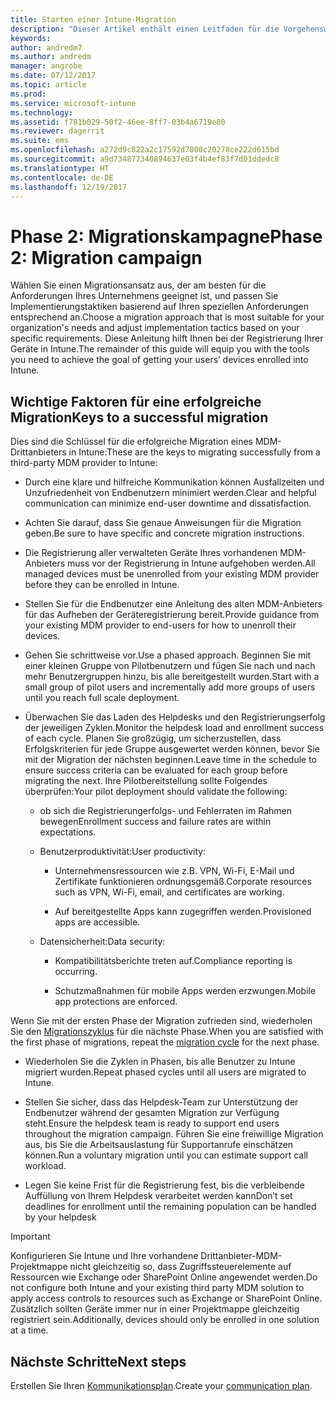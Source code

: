 ```yaml
---
title: Starten einer Intune-Migration
description: "Dieser Artikel enthält einen Leitfaden für die Vorgehensweise beim Starten einer Migrationskampagne."
keywords: 
author: andredm7
ms.author: andredm
manager: angrobe
ms.date: 07/12/2017
ms.topic: article
ms.prod: 
ms.service: microsoft-intune
ms.technology: 
ms.assetid: f781b029-50f2-46ee-8ff7-03b4a6719e80
ms.reviewer: dagerrit
ms.suite: ems
ms.openlocfilehash: a272d9c822a2c17592d7800c20278ce222d615bd
ms.sourcegitcommit: a9d734877340894637e03f4b4ef83f7d01ddedc8
ms.translationtype: HT
ms.contentlocale: de-DE
ms.lasthandoff: 12/19/2017
---
```

# <a name="phase-2-migration-campaign"></a><span data-ttu-id="1b384-103">Phase 2: Migrationskampagne</span><span class="sxs-lookup"><span data-stu-id="1b384-103">Phase 2: Migration campaign</span></span>

<span data-ttu-id="1b384-104">Wählen Sie einen Migrationsansatz aus, der am besten für die Anforderungen Ihres Unternehmens geeignet ist, und passen Sie Implementierungstaktiken basierend auf Ihren speziellen Anforderungen entsprechend an.</span><span class="sxs-lookup"><span data-stu-id="1b384-104">Choose a migration approach that is most suitable for your organization's needs and adjust implementation tactics based on your specific requirements.</span></span> <span data-ttu-id="1b384-105">Diese Anleitung hilft Ihnen bei der Registrierung Ihrer Geräte in Intune.</span><span class="sxs-lookup"><span data-stu-id="1b384-105">The remainder of this guide will equip you with the tools you need to achieve the goal of getting your users’ devices enrolled into Intune.</span></span>

## <a name="keys-to-a-successful-migration"></a><span data-ttu-id="1b384-106">Wichtige Faktoren für eine erfolgreiche Migration</span><span class="sxs-lookup"><span data-stu-id="1b384-106">Keys to a successful migration</span></span>

<span data-ttu-id="1b384-107">Dies sind die Schlüssel für die erfolgreiche Migration eines MDM-Drittanbieters in Intune:</span><span class="sxs-lookup"><span data-stu-id="1b384-107">These are the keys to migrating successfully from a third-party MDM provider to Intune:</span></span>

-   <span data-ttu-id="1b384-108">Durch eine klare und hilfreiche Kommunikation können Ausfallzeiten und Unzufriedenheit von Endbenutzern minimiert werden.</span><span class="sxs-lookup"><span data-stu-id="1b384-108">Clear and helpful communication can minimize end-user downtime and dissatisfaction.</span></span>

-   <span data-ttu-id="1b384-109">Achten Sie darauf, dass Sie genaue Anweisungen für die Migration geben.</span><span class="sxs-lookup"><span data-stu-id="1b384-109">Be sure to have specific and concrete migration instructions.</span></span>

-   <span data-ttu-id="1b384-110">Die Registrierung aller verwalteten Geräte Ihres vorhandenen MDM-Anbieters muss vor der Registrierung in Intune aufgehoben werden.</span><span class="sxs-lookup"><span data-stu-id="1b384-110">All managed devices must be unenrolled from your existing MDM provider before they can be enrolled in Intune.</span></span>

-   <span data-ttu-id="1b384-111">Stellen Sie für die Endbenutzer eine Anleitung des alten MDM-Anbieters für das Aufheben der Geräteregistrierung bereit.</span><span class="sxs-lookup"><span data-stu-id="1b384-111">Provide guidance from your existing MDM provider to end-users for how to unenroll their devices.</span></span>

-   <span data-ttu-id="1b384-112">Gehen Sie schrittweise vor.</span><span class="sxs-lookup"><span data-stu-id="1b384-112">Use a phased approach.</span></span> <span data-ttu-id="1b384-113">Beginnen Sie mit einer kleinen Gruppe von Pilotbenutzern und fügen Sie nach und nach mehr Benutzergruppen hinzu, bis alle bereitgestellt wurden.</span><span class="sxs-lookup"><span data-stu-id="1b384-113">Start with a small group of pilot users and incrementally add more groups of users until you reach full scale deployment.</span></span>

-   <span data-ttu-id="1b384-114">Überwachen Sie das Laden des Helpdesks und den Registrierungserfolg der jeweiligen Zyklen.</span><span class="sxs-lookup"><span data-stu-id="1b384-114">Monitor the helpdesk load and enrollment success of each cycle.</span></span> <span data-ttu-id="1b384-115">Planen Sie großzügig, um sicherzustellen, dass Erfolgskriterien für jede Gruppe ausgewertet werden können, bevor Sie mit der Migration der nächsten beginnen.</span><span class="sxs-lookup"><span data-stu-id="1b384-115">Leave time in the schedule to ensure success criteria can be evaluated for each group before migrating the next.</span></span> <span data-ttu-id="1b384-116">Ihre Pilotbereitstellung sollte Folgendes überprüfen:</span><span class="sxs-lookup"><span data-stu-id="1b384-116">Your pilot deployment should validate the following:</span></span>

    -   <span data-ttu-id="1b384-117">ob sich die Registrierungerfolgs- und Fehlerraten im Rahmen bewegen</span><span class="sxs-lookup"><span data-stu-id="1b384-117">Enrollment success and failure rates are within expectations.</span></span>

    -   <span data-ttu-id="1b384-118">Benutzerproduktivität:</span><span class="sxs-lookup"><span data-stu-id="1b384-118">User productivity:</span></span>

        -   <span data-ttu-id="1b384-119">Unternehmensressourcen wie z.B. VPN, Wi-Fi, E-Mail und Zertifikate funktionieren ordnungsgemäß.</span><span class="sxs-lookup"><span data-stu-id="1b384-119">Corporate resources such as VPN, Wi-Fi, email, and certificates are working.</span></span>

        -   <span data-ttu-id="1b384-120">Auf bereitgestellte Apps kann zugegriffen werden.</span><span class="sxs-lookup"><span data-stu-id="1b384-120">Provisioned apps are accessible.</span></span>

    -   <span data-ttu-id="1b384-121">Datensicherheit:</span><span class="sxs-lookup"><span data-stu-id="1b384-121">Data security:</span></span>

        -   <span data-ttu-id="1b384-122">Kompatibilitätsberichte treten auf.</span><span class="sxs-lookup"><span data-stu-id="1b384-122">Compliance reporting is occurring.</span></span>

        -   <span data-ttu-id="1b384-123">Schutzmaßnahmen für mobile Apps werden erzwungen.</span><span class="sxs-lookup"><span data-stu-id="1b384-123">Mobile app protections are enforced.</span></span>

<span data-ttu-id="1b384-124">Wenn Sie mit der ersten Phase der Migration zufrieden sind, wiederholen Sie den [Migrationszyklus](migration-guide-cycle.md) für die nächste Phase.</span><span class="sxs-lookup"><span data-stu-id="1b384-124">When you are satisfied with the first phase of migrations, repeat the [migration cycle](migration-guide-cycle.md) for the next phase.</span></span>

-   <span data-ttu-id="1b384-125">Wiederholen Sie die Zyklen in Phasen, bis alle Benutzer zu Intune migriert wurden.</span><span class="sxs-lookup"><span data-stu-id="1b384-125">Repeat phased cycles until all users are migrated to Intune.</span></span>

-   <span data-ttu-id="1b384-126">Stellen Sie sicher, dass das Helpdesk-Team zur Unterstützung der Endbenutzer während der gesamten Migration zur Verfügung steht.</span><span class="sxs-lookup"><span data-stu-id="1b384-126">Ensure the helpdesk team is ready to support end users throughout the migration campaign.</span></span> <span data-ttu-id="1b384-127">Führen Sie eine freiwillige Migration aus, bis Sie die Arbeitsauslastung für Supportanrufe einschätzen können.</span><span class="sxs-lookup"><span data-stu-id="1b384-127">Run a voluntary migration until you can estimate support call workload.</span></span>

-   <span data-ttu-id="1b384-128">Legen Sie keine Frist für die Registrierung fest, bis die verbleibende Auffüllung von Ihrem Helpdesk verarbeitet werden kann</span><span class="sxs-lookup"><span data-stu-id="1b384-128">Don’t set deadlines for enrollment until the remaining population can be handled by your helpdesk</span></span>

> [!IMPORTANT]
> <span data-ttu-id="1b384-129">Konfigurieren Sie Intune und Ihre vorhandene Drittanbieter-MDM-Projektmappe nicht gleichzeitig so, dass Zugriffssteuerelemente auf Ressourcen wie Exchange oder SharePoint Online angewendet werden.</span><span class="sxs-lookup"><span data-stu-id="1b384-129">Do not configure both Intune and your existing third party MDM solution to apply access controls to resources such as Exchange or SharePoint Online.</span></span> <span data-ttu-id="1b384-130">Zusätzlich sollten Geräte immer nur in einer Projektmappe gleichzeitig registriert sein.</span><span class="sxs-lookup"><span data-stu-id="1b384-130">Additionally, devices should only be enrolled in one solution at a time.</span></span>

## <a name="next-steps"></a><span data-ttu-id="1b384-131">Nächste Schritte</span><span class="sxs-lookup"><span data-stu-id="1b384-131">Next steps</span></span>

<span data-ttu-id="1b384-132">Erstellen Sie Ihren [Kommunikationsplan](migration-guide-communication-plan.md).</span><span class="sxs-lookup"><span data-stu-id="1b384-132">Create your [communication plan](migration-guide-communication-plan.md).</span></span>
